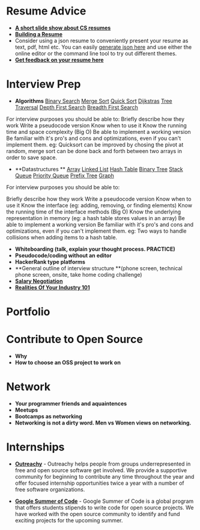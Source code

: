 # Resume Advice

- **[A short slide show about CS resumes](http://www.cs.usfca.edu/~parrt/doc/resume.pdf)**
- **[Building a Resume](https://www.reddit.com/r/resumes/wiki/faq#wiki_building_a_resume)**
- Consider using a json resume to conveniently present your resume as text, pdf, html etc. You can easily [generate json here](http://registry.jsonresume.org/) and use either the online editor or the command line tool to try out different themes.
- **[Get feedback on your resume here](reddit.com/r/resumes)**

# Interview Prep
- **Algorithms**
[Binary Search](https://en.wikipedia.org/wiki/Binary_search_algorithm)
[Merge Sort](https://en.wikipedia.org/wiki/Merge_sort)
[Quick Sort](https://en.wikipedia.org/wiki/Quicksort)
[Dijkstras](https://en.wikipedia.org/wiki/Dijkstra%27s_algorithm)
[Tree Traversal](https://en.wikipedia.org/wiki/Tree_traversal)
[Depth First Search](https://en.wikipedia.org/wiki/Depth-first_search)
[Breadth First Search](https://en.wikipedia.org/wiki/Breadth-first_search)

For interview purposes you should be able to:
Briefly describe how they work
Write a pseudocode version
Know when to use it
Know the running time and space complexity (Big O)
Be able to implement a working version
Be familiar with it's pro's and cons and optimizations, even if you can't implement them. eg: Quicksort can be improved by chosing the pivot at random, merge sort can be done back and forth between two arrays in order to save space.

- **Datastructures **
[Array](https://en.wikipedia.org/wiki/Array_data_structure)
[Linked List](https://en.wikipedia.org/wiki/Linked_list)
[Hash Table](https://en.wikipedia.org/wiki/Hash_table)
[Binary Tree](https://en.wikipedia.org/wiki/Binary_tree)
[Stack](https://en.wikipedia.org/wiki/Stack_(abstract_data_type))
[Queue](https://en.wikipedia.org/wiki/Queue_(abstract_data_type))
[Priority Queue](https://en.wikipedia.org/wiki/Priority_queue)
[Prefix Tree](https://en.wikipedia.org/wiki/Trie)
[Graph](https://en.wikipedia.org/wiki/Graph_(abstract_data_type))

For interview purposes you should be able to:

Briefly describe how they work
Write a pseudocode version
Know when to use it
Know the interface (eg: adding, removing, or finding elements)
Know the running time of the interface methods (Big O)
Know the underlying representation in memory (eg: a hash table stores values in an array)
Be able to implement a working version
Be familiar with it's pro's and cons and optimizations, even if you can't implement them. eg: Two ways to handle collisions when adding items to a hash table.

- **Whiteboarding (talk, explain your thought process. PRACTICE)**
- **Pseudocode/coding without an editor**
- **HackerRank type platforms**
- **General outline of interview structure **(phone screen, technical phone screen, onsite, take home coding challenge)
- **[Salary Negotiation](http://www.kalzumeus.com/2012/01/23/salary-negotiation/)**
- **[Realities Of Your Industry 101](http://www.kalzumeus.com/2011/10/28/dont-call-yourself-a-programmer/)**

# Portfolio

# Contribute to Open Source
- **Why**
- **How to choose an OSS project to work on**

# Network
- **Your programmer friends and aquaintences**
- **Meetups**
- **Bootcamps as networking**
- **Networking is not a dirty word. Men vs Women views on networking.**

# Internships
- **[Outreachy](https://www.gnome.org/outreachy/)** - Outreachy helps people from groups underrepresented in free and open source software get involved. We provide a supportive community for beginning to contribute any time throughout the year and offer focused internship opportunities twice a year with a number of free software organizations.

- **[Google Summer of Code](https://www.google-melange.com/gsoc/homepage/google/gsoc2015)** - Google Summer of Code is a global program that offers students stipends to write code for open source projects. We have worked with the open source community to identify and fund exciting projects for the upcoming summer.









